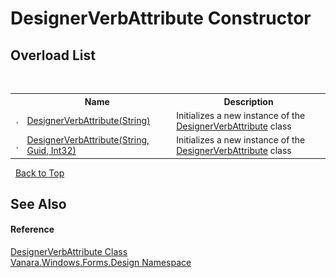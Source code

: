 # DesignerVerbAttribute Constructor 
 


## Overload List
&nbsp;<table><tr><th></th><th>Name</th><th>Description</th></tr><tr><td>![Public method](media/pubmethod.gif "Public method")</td><td><a href="250f29b9-b15a-daa1-960f-34bfd7057516">DesignerVerbAttribute(String)</a></td><td>
Initializes a new instance of the <a href="91cf6727-5c5b-6c4a-dd57-04e6be8145b8">DesignerVerbAttribute</a> class</td></tr><tr><td>![Public method](media/pubmethod.gif "Public method")</td><td><a href="8ec22c1a-6ced-57e0-e94e-6e465bd05cdb">DesignerVerbAttribute(String, Guid, Int32)</a></td><td>
Initializes a new instance of the <a href="91cf6727-5c5b-6c4a-dd57-04e6be8145b8">DesignerVerbAttribute</a> class</td></tr></table>&nbsp;
<a href="#designerverbattribute-constructor">Back to Top</a>

## See Also


#### Reference
<a href="91cf6727-5c5b-6c4a-dd57-04e6be8145b8">DesignerVerbAttribute Class</a><br /><a href="47183544-7c44-c1e2-cf57-c68e49a55933">Vanara.Windows.Forms.Design Namespace</a><br />